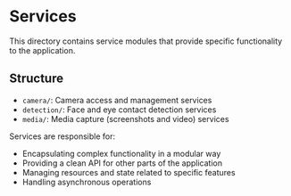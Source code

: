 # Services

This directory contains service modules that provide specific functionality to the application.

## Structure

- `camera/`: Camera access and management services
- `detection/`: Face and eye contact detection services
- `media/`: Media capture (screenshots and video) services

Services are responsible for:
- Encapsulating complex functionality in a modular way
- Providing a clean API for other parts of the application
- Managing resources and state related to specific features
- Handling asynchronous operations
